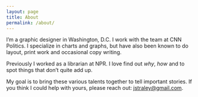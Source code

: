 ```yaml
---
layout: page
title: About
permalink: /about/
---
```


I’m a graphic designer in Washington, D.C. I work with the team at CNN Politics. I specialize in charts and graphs, but have also been known to do layout, print work and occasional copy writing. 

Previously I worked as a librarian at NPR. I love find out *why*, *how* and to spot things that don’t quite add up. 

My goal is to bring these various talents together to tell important stories. If you think I could help with yours, please reach out: jstraley@gmail.com.





